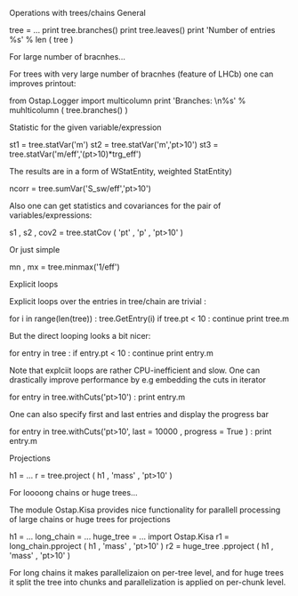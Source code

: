 Operations with trees/chains
General

tree = ...
print tree.branches() 
print tree.leaves() 
print 'Number of entries %s' % len ( tree )

For large number of bracnhes...

For trees with very large number of bracnhes (feature of LHCb) one can improves printout:

from   Ostap.Logger import multicolumn
print 'Branches: \n%s' % muhlticolumn ( tree.branches() )

Statistic for the given variable/expression

st1 = tree.statVar('m')
st2 = tree.statVar('m','pt>10')
st3 = tree.statVar('m/eff','(pt>10)*trg_eff')

The results are in a form of WStatEntity, weighted StatEntity)

ncorr = tree.sumVar('S_sw/eff','pt>10')

Also one can get statistics and covariances for the pair of variables/expressions:

s1 , s2 , cov2 = tree.statCov ( 'pt' , 'p' , 'pt>10' )

Or just simple

mn , mx = tree.minmax('1/eff')

Explicit loops

Explicit loops over the entries in tree/chain are trivial :

for i in  range(len(tree)) : 
    tree.GetEntry(i)
    if tree.pt <  10 : continue 
    print tree.m

But the direct looping looks a bit nicer:

for entry in tree : 
    if entry.pt <  10 : continue 
    print entry.m

Note that explciit loops are rather CPU-inefficient and slow. One can drastically improve performance by e.g embedding the cuts in iterator

for entry in tree.withCuts('pt>10') : 
    print entry.m

One can also specify first and last entries and display the progress bar

for entry in tree.withCuts('pt>10', last = 10000 , progress =  True ) : 
    print entry.m

Projections

h1 = ...
r  = tree.project ( h1 , 'mass' , 'pt>10' )

For loooong chains or huge trees...

The module Ostap.Kisa provides nice functionality for parallell processing of large chains or huge trees for projections

h1 = ...
long_chain =  ...
huge_tree   =  ...
import Ostap.Kisa
r1 = long_chain.pproject ( h1 , 'mass' , 'pt>10' ) 
r2 = huge_tree .pproject ( h1 , 'mass' , 'pt>10' ) 

For long chains it makes parallelizaion on per-tree level, and for huge trees it split the tree into chunks and parallelization is applied on per-chunk level.

